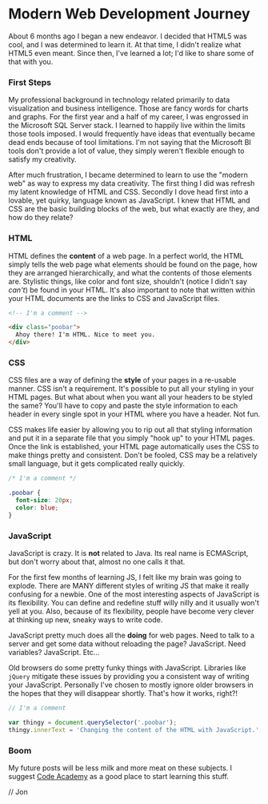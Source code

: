 # Modern Web Development Journey
About 6 months ago I began a new endeavor. I decided that HTML5 was cool, and I was determined to learn it. At that time, I didn't realize what HTML5 even meant. Since then, I've learned a lot; I'd like to share some of that with you.

### First Steps
My professional background in technology related primarily to data visualization and business intelligence. Those are fancy words for charts and graphs. For the first year and a half of my career, I was engrossed in the Microsoft SQL Server stack. I learned to happily live within the limits those tools imposed. I would frequently have ideas that eventually became dead ends because of tool limitations. I'm not saying that the Microsoft BI tools don't provide a lot of value, they simply weren't flexible enough to satisfy my creativity.

After much frustration, I became determined to learn to use the "modern web" as way to express my data creativity. The first thing I did was refresh my latent knowledge of HTML and CSS. Secondly I dove head first into a lovable, yet quirky, language known as JavaScript. I knew that HTML and CSS are the basic building blocks of the web, but what exactly are they, and how do they relate?

### HTML
HTML defines the **content** of a web page. In a perfect world, the HTML simply tells the web page what elements should be found on the page, how they are arranged hierarchically, and what the contents of those elements are. Stylistic things, like color and font size, shouldn't (notice I didn't say *can't*) be found in your HTML. It's also important to note that written within your HTML documents are the links to CSS and JavaScript files.

```html
<!-- I'm a comment -->

<div class="poobar">
  Ahoy there! I'm HTML. Nice to meet you.
</div>
```

### CSS
CSS files are a way of defining the **style** of your pages in a re-usable manner. CSS isn't a requirement. It's possible to put all your styling in your HTML pages. But what about when you want all your headers to be styled the same? You'll have to copy and paste the style information to each header in every single spot in your HTML where you have a header. Not fun.

CSS makes life easier by allowing you to rip out all that styling information and put it in a separate file that you simply "hook up" to your HTML pages. Once the link is established, your HTML page automatically uses the CSS to make things pretty and consistent. Don't be fooled, CSS may be a relatively small language, but it gets complicated really quickly.

```css
/* I'm a comment */

.poobar {
  font-size: 20px;
  color: blue;
}
```


### JavaScript
JavaScript is crazy. It is **not** related to Java. Its real name is ECMAScript, but don't worry about that, almost no one calls it that.

For the first few months of learning JS, I felt like my brain was going to explode. There are MANY different styles of writing JS that make it really confusing for a newbie. One of the most interesting aspects of JavaScript is its flexibility. You can define and redefine stuff willy nilly and it usually won't yell at you. Also, because of its flexibility, people have become very clever at thinking up new, sneaky ways to write code. 

JavaScript pretty much does all the **doing** for web pages. Need to talk to a server and get some data without reloading the page? JavaScript. Need variables? JavaScript. Etc...

Old browsers do some pretty funky things with JavaScript. Libraries like `jQuery` mitigate these issues by providing you a consistent way of writing your JavaScript. Personally I've chosen to mostly ignore older browsers in the hopes that they will disappear shortly. That's how it works, right?!

```javascript
// I'm a comment

var thingy = document.querySelector('.poobar');
thingy.innerText = 'Changing the content of the HTML with JavaScript.';
```

### Boom
My future posts will be less milk and more meat on these subjects. I suggest [Code Academy](http://www.codecademy.com/) as a good place to start learning this stuff.

// Jon
